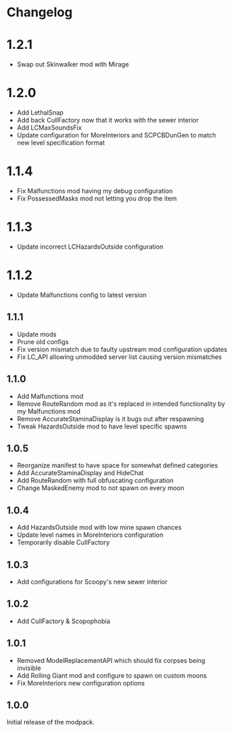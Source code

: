 
# Changelog #

# 1.2.1 #

- Swap out Skinwalker mod with Mirage

# 1.2.0 #

- Add LethalSnap
- Add back CullFactory now that it works with the sewer interior
- Add LCMaxSoundsFix
- Update configuration for MoreInteriors and SCPCBDunGen to match new level specification format

# 1.1.4 #

- Fix Malfunctions mod having my debug configuration
- Fix PossessedMasks mod not letting you drop the item

# 1.1.3 #

- Update incorrect LCHazardsOutside configuration

# 1.1.2 #

- Update Malfunctions config to latest version

## 1.1.1 ##

- Update mods
- Prune old configs
- Fix version mismatch due to faulty upstream mod configuration updates
- Fix LC_API allowing unmodded server list causing version mismatches

## 1.1.0 ##

- Add Malfunctions mod
- Remove RouteRandom mod as it's replaced in intended functionality by my Malfunctions mod
- Remove AccurateStaminaDisplay is it bugs out after respawning
- Tweak HazardsOutside mod to have level specific spawns

## 1.0.5 ##

- Reorganize manifest to have space for somewhat defined categories
- Add AccurateStaminaDisplay and HideChat
- Add RouteRandom with full obfuscating configuration
- Change MaskedEnemy mod to not spawn on every moon

## 1.0.4 ##

- Add HazardsOutside mod with low mine spawn chances
- Update level names in MoreInteriors configuration
- Temporarily disable CullFactory

## 1.0.3 ##

- Add configurations for Scoopy's new sewer interior

## 1.0.2 ##

- Add CullFactory & Scopophobia

## 1.0.1 ##

- Removed ModelReplacementAPI which should fix corpses being invisible
- Add Rolling Giant mod and configure to spawn on custom moons
- Fix MoreInteriors new configuration options

## 1.0.0 ##

Initial release of the modpack.